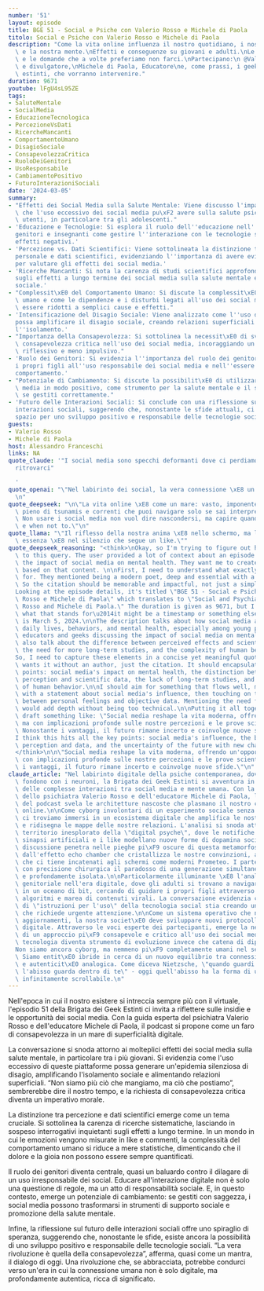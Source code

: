 ```yaml
---
number: '51'
layout: episode
title: BGE 51 - Social e Psiche con Valerio Rosso e Michele di Paola
titolo: Social e Psiche con Valerio Rosso e Michele di Paola
description: "Come la vita online influenza il nostro quotidiano, i nostri comportamenti\
  \ e la nostra mente.\nEffetti e conseguenze su giovani e adulti.\nLe discussioni\
  \ e le domande che a volte preferiamo non farci.\nPartecipano:\n @ValerioRosso Psichiatra\
  \ e divulgatore,\nMichele di Paola, Educatore\ne, come prassi, i geek, non del tutto\
  \ estinti, che vorranno intervenire."
duration: 9671
youtube: lFgU4sL95ZE
tags:
- SaluteMentale
- SocialMedia
- EducazioneTecnologica
- PercezioneVsDati
- RicercheMancanti
- ComportamentoUmano
- DisagioSociale
- ConsapevolezzaCritica
- RuoloDeiGenitori
- UsoResponsabile
- CambiamentoPositivo
- FuturoInterazioniSociali
date: '2024-03-05'
summary:
- "Effetti dei Social Media sulla Salute Mentale: Viene discusso l'impatto negativo\
  \ che l'uso eccessivo dei social media pu\xF2 avere sulla salute psicologica degli\
  \ utenti, in particolare tra gli adolescenti."
- 'Educazione e Tecnologie: Si esplora il ruolo dell''educazione nell''insegnare a
  genitori e insegnanti come gestire l''interazione con le tecnologie social per mitigare
  effetti negativi.'
- 'Percezione vs. Dati Scientifici: Viene sottolineata la distinzione tra percezione
  personale e dati scientifici, evidenziando l''importanza di avere evidenze concrete
  per valutare gli effetti dei social media.'
- 'Ricerche Mancanti: Si nota la carenza di studi scientifici approfonditi e sistematici
  sugli effetti a lungo termine dei social media sulla salute mentale e sul comportamento
  sociale.'
- "Complessit\xE0 del Comportamento Umano: Si discute la complessit\xE0 del comportamento\
  \ umano e come le dipendenze e i disturbi legati all'uso dei social media non possano\
  \ essere ridotti a semplici cause e effetti."
- 'Intensificazione del Disagio Sociale: Viene analizzato come l''uso dei social media
  possa amplificare il disagio sociale, creando relazioni superficiali e aumentando
  l''isolamento.'
- "Importanza della Consapevolezza: Si sottolinea la necessit\xE0 di sviluppare una\
  \ consapevolezza critica nell'uso dei social media, incoraggiando un approccio pi\xF9\
  \ riflessivo e meno impulsivo."
- 'Ruolo dei Genitori: Si evidenzia l''importanza del ruolo dei genitori nell''educare
  i propri figli all''uso responsabile dei social media e nell''essere modelli di
  comportamento.'
- "Potenziale di Cambiamento: Si discute la possibilit\xE0 di utilizzare i social\
  \ media in modo positivo, come strumento per la salute mentale e il supporto sociale,\
  \ se gestiti correttamente."
- 'Futuro delle Interazioni Sociali: Si conclude con una riflessione sul futuro delle
  interazioni sociali, suggerendo che, nonostante le sfide attuali, ci sia ancora
  spazio per uno sviluppo positivo e responsabile delle tecnologie sociali.'
guests:
- Valerio Rosso
- Michele di Paola
host: Alessandro Franceschi
links: NA
quote_claude: '"I social media sono specchi deformanti dove ci perdiamo cercando di
  ritrovarci"

  '
quote_openai: "\"Nel labirinto dei social, la vera connessione \xE8 un atto di ribellione.\"\
  \n"
quote_deepseek: "\n\"La vita online \xE8 come un mare: vasto, imponente, ma anche\
  \ pieno di tsunamis e correnti che puoi navigare solo se sai interpretare i segnali.\
  \ Non usare i social media non vuol dire nascondersi, ma capire quando partecipare\
  \ e when not to.\"\n"
quote_llama: "\"Il riflesso della nostra anima \xE8 nello schermo, ma la nostra vera\
  \ essenza \xE8 nel silenzio che segue un like.\""
quote_deepseek_reasoning: "<think>\nOkay, so I'm trying to figure out how to respond\
  \ to this query. The user provided a lot of context about an episode discussing\
  \ the impact of social media on mental health. They want me to create a citation\
  \ based on that content. \n\nFirst, I need to understand what exactly they're asking\
  \ for. They mentioned being a modern poet, deep and essential with a punk edge.\
  \ So the citation should be memorable and impactful, not just a simple quote.\n\n\
  Looking at the episode details, it's titled \"BGE 51 - Social e Psiche con Valerio\
  \ Rosso e Michele di Paola\" which translates to \"Social and Psychiatry with Valerio\
  \ Rosso and Michele di Paola.\" The duration is given as 9671, but I'm not sure\
  \ what that stands for\u2014it might be a timestamp or something else. The date\
  \ is March 5, 2024.\n\nThe description talks about how social media affects our\
  \ daily lives, behaviors, and mental health, especially among young people. It mentions\
  \ educators and geeks discussing the impact of social media on mental health. There's\
  \ also talk about the difference between perceived effects and scientific evidence,\
  \ the need for more long-term studies, and the complexity of human behavior.\n\n\
  So, I need to capture these elements in a concise yet meaningful quote. The user\
  \ wants it without an author, just the citation. It should encapsulate the main\
  \ points: social media's impact on mental health, the distinction between personal\
  \ perception and scientific data, the lack of long-term studies, and the complexity\
  \ of human behavior.\n\nI should aim for something that flows well, maybe starting\
  \ with a statement about social media's influence, then touching on the balance\
  \ between personal feelings and objective data. Mentioning the need for deeper research\
  \ would add depth without being too technical.\n\nPutting it all together, I'll\
  \ draft something like: \"Social media reshape la vita moderna, offrendo un'opportunit\xE0\
  \ ma con implicazioni profonde sulle nostre percezioni e le prove scientifiche.\
  \ Nonostante i vantaggi, il futuro rimane incerto e coinvolge nuove sfide.\" \n\n\
  I think this hits all the key points: social media's influence, the balance between\
  \ perception and data, and the uncertainty of the future with new challenges.\n\
  </think>\n\n\"Social media reshape la vita moderna, offrendo un'opportunit\xE0 ma\
  \ con implicazioni profonde sulle nostre percezioni e le prove scientifiche. Nonostante\
  \ i vantaggi, il futuro rimane incerto e coinvolge nuove sfide.\"\n"
claude_article: "Nel labirinto digitale della psiche contemporanea, dove i pixel si\
  \ fondono con i neuroni, la Brigata dei Geek Estinti si avventura in un'esplorazione\
  \ delle complesse interazioni tra social media e mente umana. Con la guida illuminante\
  \ dello psichiatra Valerio Rosso e dell'educatore Michele di Paola, l'episodio 51\
  \ del podcast svela le architetture nascoste che plasmano il nostro comportamento\
  \ online.\n\nCome cyborg involontari di un esperimento sociale senza precedenti,\
  \ ci troviamo immersi in un ecosistema digitale che amplifica le nostre vulnerabilit\xE0\
  \ e ridisegna le mappe delle nostre relazioni. L'analisi si snoda attraverso il\
  \ territorio inesplorato della \"digital psyche\", dove le notifiche pulsano come\
  \ sinapsi artificiali e i like modellano nuove forme di dopamina sociale.\n\nLa\
  \ discussione penetra nelle pieghe pi\xF9 oscure di questa metamorfosi digitale:\
  \ dall'effetto echo chamber che cristallizza le nostre convinzioni, alla \"FOMO\"\
  \ che ci tiene incatenati agli schermi come moderni Prometeo. I partecipanti dissezionano\
  \ con precisione chirurgica il paradosso di una generazione simultaneamente iperconnessa\
  \ e profondamente isolata.\n\nParticolarmente illuminante \xE8 l'analisi del ruolo\
  \ genitoriale nell'era digitale, dove gli adulti si trovano a navigare senza bussola\
  \ in un oceano di bit, cercando di guidare i propri figli attraverso tempeste di\
  \ algoritmi e marea di contenuti virali. La conversazione evidenzia come l'assenza\
  \ di \"istruzioni per l'uso\" della tecnologia social stia creando un vuoto educativo\
  \ che richiede urgente attenzione.\n\nCome un sistema operativo che necessita continui\
  \ aggiornamenti, la nostra societ\xE0 deve sviluppare nuovi protocolli di resilienza\
  \ digitale. Attraverso le voci esperte dei partecipanti, emerge la necessit\xE0\
  \ di un approccio pi\xF9 consapevole e critico all'uso dei social media, dove la\
  \ tecnologia diventa strumento di evoluzione invece che catena di dipendenza.\n\n\
  Non siamo ancora cyborg, ma nemmeno pi\xF9 completamente umani nel senso tradizionale.\
  \ Siamo entit\xE0 ibride in cerca di un nuovo equilibrio tra connessione digitale\
  \ e autenticit\xE0 analogica. Come diceva Nietzsche, \"quando guardi a lungo nell'abisso,\
  \ l'abisso guarda dentro di te\" - oggi quell'abisso ha la forma di uno schermo\
  \ infinitamente scrollabile.\n"
---
```

Nell'epoca in cui il nostro esistere si intreccia sempre più con il virtuale, l'episodio 51 della Brigata dei Geek Estinti ci invita a riflettere sulle insidie e le opportunità dei social media. Con la guida esperta del psichiatra Valerio Rosso e dell'educatore Michele di Paola, il podcast si propone come un faro di consapevolezza in un mare di superficialità digitale.

La conversazione si snoda attorno ai molteplici effetti dei social media sulla salute mentale, in particolare tra i più giovani. Si evidenzia come l'uso eccessivo di queste piattaforme possa generare un'epidemia silenziosa di disagio, amplificando l'isolamento sociale e alimentando relazioni superficiali. “Non siamo più ciò che mangiamo, ma ciò che postiamo”, sembrerebbe dire il nostro tempo, e la richiesta di consapevolezza critica diventa un imperativo morale.

La distinzione tra percezione e dati scientifici emerge come un tema cruciale. Si sottolinea la carenza di ricerche sistematiche, lasciando in sospeso interrogativi inquietanti sugli effetti a lungo termine. In un mondo in cui le emozioni vengono misurate in like e commenti, la complessità del comportamento umano si riduce a mere statistiche, dimenticando che il dolore e la gioia non possono essere sempre quantificati.

Il ruolo dei genitori diventa centrale, quasi un baluardo contro il dilagare di un uso irresponsabile dei social. Educare all'interazione digitale non è solo una questione di regole, ma un atto di responsabilità sociale. E, in questo contesto, emerge un potenziale di cambiamento: se gestiti con saggezza, i social media possono trasformarsi in strumenti di supporto sociale e promozione della salute mentale.

Infine, la riflessione sul futuro delle interazioni sociali offre uno spiraglio di speranza, suggerendo che, nonostante le sfide, esiste ancora la possibilità di uno sviluppo positivo e responsabile delle tecnologie sociali. “La vera rivoluzione è quella della consapevolezza”, afferma, quasi come un mantra, il dialogo di oggi. Una rivoluzione che, se abbracciata, potrebbe condurci verso un'era in cui la connessione umana non è solo digitale, ma profondamente autentica, ricca di significato.
